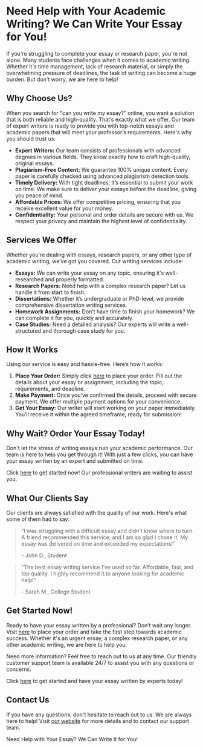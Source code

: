 <h1>Need Help with Your Academic Writing? We Can Write Your Essay for You!</h1>

<p>If you're struggling to complete your essay or research paper, you're not alone. Many students face challenges when it comes to academic writing. Whether it's time management, lack of research material, or simply the overwhelming pressure of deadlines, the task of writing can become a huge burden. But don't worry, we are here to help!</p>

<h2>Why Choose Us?</h2>
<p>When you search for "can you write my essay?" online, you want a solution that is both reliable and high-quality. That’s exactly what we offer. Our team of expert writers is ready to provide you with top-notch essays and academic papers that will meet your professor’s requirements. Here's why you should trust us:</p>
<ul>
  <li><strong>Expert Writers:</strong> Our team consists of professionals with advanced degrees in various fields. They know exactly how to craft high-quality, original essays.</li>
  <li><strong>Plagiarism-Free Content:</strong> We guarantee 100% unique content. Every paper is carefully checked using advanced plagiarism detection tools.</li>
  <li><strong>Timely Delivery:</strong> With tight deadlines, it’s essential to submit your work on time. We make sure to deliver your essays before the deadline, giving you peace of mind.</li>
  <li><strong>Affordable Prices:</strong> We offer competitive pricing, ensuring that you receive excellent value for your money.</li>
  <li><strong>Confidentiality:</strong> Your personal and order details are secure with us. We respect your privacy and maintain the highest level of confidentiality.</li>
</ul>

<h2>Services We Offer</h2>
<p>Whether you're dealing with essays, research papers, or any other type of academic writing, we’ve got you covered. Our writing services include:</p>
<ul>
  <li><strong>Essays:</strong> We can write your essay on any topic, ensuring it's well-researched and properly formatted.</li>
  <li><strong>Research Papers:</strong> Need help with a complex research paper? Let us handle it from start to finish.</li>
  <li><strong>Dissertations:</strong> Whether it’s undergraduate or PhD-level, we provide comprehensive dissertation writing services.</li>
  <li><strong>Homework Assignments:</strong> Don’t have time to finish your homework? We can complete it for you, quickly and accurately.</li>
  <li><strong>Case Studies:</strong> Need a detailed analysis? Our experts will write a well-structured and thorough case study for you.</li>
</ul>

<h2>How It Works</h2>
<p>Using our service is easy and hassle-free. Here’s how it works:</p>
<ol>
  <li><strong>Place Your Order:</strong> Simply click <a href="https://tinyurl.com/topessay?keyword=can+you+write+my+essay">here</a> to place your order. Fill out the details about your essay or assignment, including the topic, requirements, and deadline.</li>
  <li><strong>Make Payment:</strong> Once you've confirmed the details, proceed with secure payment. We offer multiple payment options for your convenience.</li>
  <li><strong>Get Your Essay:</strong> Our writer will start working on your paper immediately. You’ll receive it within the agreed timeframe, ready for submission!</li>
</ol>

<h2>Why Wait? Order Your Essay Today!</h2>
<p>Don't let the stress of writing essays ruin your academic performance. Our team is here to help you get through it! With just a few clicks, you can have your essay written by an expert and submitted on time.</p>

<p>Click <a href="https://tinyurl.com/topessay?keyword=can+you+write+my+essay">here</a> to get started now! Our professional writers are waiting to assist you.</p>

<h2>What Our Clients Say</h2>
<p>Our clients are always satisfied with the quality of our work. Here's what some of them had to say:</p>
<blockquote>
  <p>"I was struggling with a difficult essay and didn't know where to turn. A friend recommended this service, and I am so glad I chose it. My essay was delivered on time and exceeded my expectations!"</p>
  <footer>- John D., Student</footer>
</blockquote>
<blockquote>
  <p>"The best essay writing service I’ve used so far. Affordable, fast, and top quality. I highly recommend it to anyone looking for academic help!"</p>
  <footer>- Sarah M., College Student</footer>
</blockquote>

<h2>Get Started Now!</h2>
<p>Ready to have your essay written by a professional? Don’t wait any longer. Visit <a href="https://tinyurl.com/topessay?keyword=can+you+write+my+essay">here</a> to place your order and take the first step towards academic success. Whether it's an urgent essay, a complex research paper, or any other academic writing, we are here to help you.</p>

<p>Need more information? Feel free to reach out to us at any time. Our friendly customer support team is available 24/7 to assist you with any questions or concerns.</p>

<p>Click <a href="https://tinyurl.com/topessay?keyword=can+you+write+my+essay">here</a> to get started and have your essay written by experts today!</p>

<h2>Contact Us</h2>
<p>If you have any questions, don't hesitate to reach out to us. We are always here to help! Visit <a href="https://tinyurl.com/topessay?keyword=can+you+write+my+essay">our website</a> for more details and to contact our support team.</p>
Need Help with Your Essay? We Can Write It for You!
